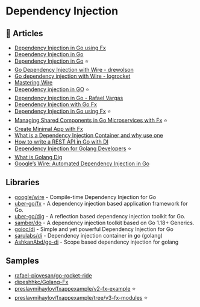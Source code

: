 # Dependency Injection

## 📕 Articles
- [Dependency Injection in Go using Fx](https://medium.com/swlh/dependency-injection-in-go-using-fx-6a623c5c5e01)
- [Dependency Injection in Go](https://outcrawl.com/go-dependency-injection)
- [Dependency Injection in Go](https://blog.drewolson.org/dependency-injection-in-go) ⭐
- [Go Dependency Injection with Wire - drewolson](https://blog.drewolson.org/go-dependency-injection-with-wire)
- [Go dependency injection with Wire - logrocket](https://blog.logrocket.com/go-dependency-injection-wire/)
- [Mastering Wire](https://itnext.io/mastering-wire-f1226717bbac)
- [Dependency injection in GO](https://golangforall.com/en/post/dependency-injection.html) ⭐ 
- [Dependency Injection in Go - Rafael Vargas](https://medium.com/avenue-tech/dependency-injection-in-go-35293ef7b6)
- [Dependency Injection with Go Fx](https://articles.wesionary.team/dependency-injection-with-go-fx-b698a6585cf0)
- [Dependency Injection in Go using Fx](https://pmihaylov.com/dependency-injection-go-fx/) ⭐ 
- [Managing Shared Components in Go Microservices with Fx](https://pmihaylov.com/shared-components-go-microservices/) ⭐ 
- [Create Minimal App with Fx](https://uber-go.github.io/fx/get-started/minimal.html)
- [What is a Dependency Injection Container and why use one](https://www.sarulabs.com/post/2/2018-06-12/what-is-a-dependency-injection-container-and-why-use-one.html)
- [How to write a REST API in Go with DI](https://www.sarulabs.com/post/3/2018-08-02/how-to-write-a-rest-api-in-go-with-di.html)
- [Dependency Injection for Golang Developers](https://gopheradvent.com/calendar/2021/dependency-injection-for-golang-developers/) ⭐
- [What is Golang Dig](https://ruslan.rocks/posts/golang-dig)
- [Google’s Wire: Automated Dependency Injection in Go](https://betterprogramming.pub/googles-wire-automated-dependency-injection-in-go-4e98864c3dd5)

## Libraries
- [google/wire](https://github.com/google/wire) - Compile-time Dependency Injection for Go
- [uber-go/fx](https://github.com/uber-go/fx) - A dependency injection based application framework for Go.
- [uber-go/dig](https://github.com/uber-go/dig) - A reflection based dependency injection toolkit for Go.
- [samber/do](https://github.com/samber/do) - A dependency injection toolkit based on Go 1.18+ Generics.
- [goioc/di](https://github.com/goioc/di) - Simple and yet powerful Dependency Injection for Go
- [sarulabs/di](https://github.com/sarulabs/di) - Dependency injection container in go (golang)
- [AshkanAbd/go-di](https://github.com/AshkanAbd/go-di) - Scope based dependency injection for golang

## Samples
- [rafael-piovesan/go-rocket-ride](https://github.com/rafael-piovesan/go-rocket-ride)
- [dipeshhkc/Golang-Fx](https://github.com/dipeshhkc/Golang-Fx)
- [preslavmihaylov/fxappexample/v2-fx-example](https://github.com/preslavmihaylov/fxappexample/tree/v2-fx-example) ⭐
- [preslavmihaylov/fxappexample/tree/v3-fx-modules](https://github.com/preslavmihaylov/fxappexample/tree/v3-fx-modules) ⭐